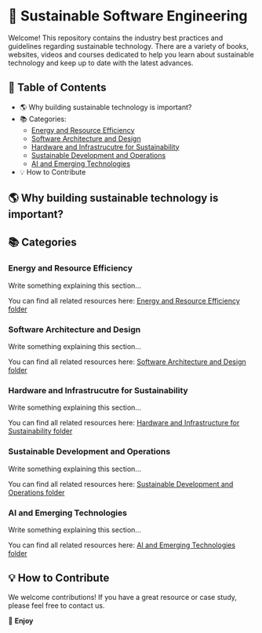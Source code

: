 # 🌿 Sustainable Software Engineering

Welcome! This repository contains the industry best practices and guidelines regarding sustainable technology. There are a variety of books, websites, videos and courses dedicated to help you learn about sustainable technology and keep up to date with the latest advances. 

## 📌 Table of Contents

- 🌎 Why building sustainable technology is important?
- 📚 Categories:
  - [Energy and Resource Efficiency](#energy-and-resource-efficiency)
  - [Software Architecture and Design](#software-architecture-and-design)
  - [Hardware and Infrastrucutre for Sustainability](#hardware_and_infrastructure_for_sustainability)
  - [Sustainable Development and Operations](#sustainable_development_and_operations)
  - [AI and Emerging Technologies](#ai-and-emerging-technologies)
- 💡 How to Contribute


## 🌎 Why building sustainable technology is important?

## 📚 Categories

### Energy and Resource Efficiency
Write something explaining this section...

You can find all related resources here: [Energy and Resource Efficiency folder](./Energy-and-Resource-Efficiency/)

### Software Architecture and Design
Write something explaining this section...

You can find all related resources here: [Software Architecture and Design folder](./Software-Architecture-and-Design/)

### Hardware and Infrastrucutre for Sustainability
Write something explaining this section...

You can find all related resources here: [Hardware and Infrastructure for Sustainability folder](./Hardware-and-Infrastructure-for-Sustainability/)

### Sustainable Development and Operations
Write something explaining this section...

You can find all related resources here: [Sustainable Development and Operations folder](./Sustainable-Development-and-Operations/)

### AI and Emerging Technologies
Write something explaining this section...

You can find all related resources here: [AI and Emerging Technologies folder](./AI-and-Emerging-Technologies/)

## 💡 How to Contribute

We welcome contributions! If you have a great resource or case study, please feel free to contact us.

🚀 **Enjoy**




